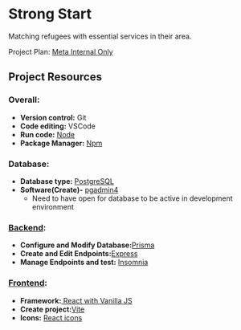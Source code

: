 # Strong Start
Matching refugees with essential services in their area.




Project Plan: [Meta Internal Only](https://docs.google.com/document/d/1p8AbO21l867TNdRnbFJc_ECPLpQcBOtbCkj-wlA5lrY/edit?tab=t.gpih3e7owtqy)


## Project Resources


### Overall:

* **Version control:** Git
* **Code editing:** VSCode
* **Run code:** [Node](https://nodejs.org/docs/latest/api/)
* **Package Manager:** [Npm](https://docs.npmjs.com/)


### Database:

* **Database type:** [PostgreSQL](https://www.postgresql.org/docs/)
* **Software(Create)-** [pgadmin4](https://www.pgadmin.org/docs/pgadmin4/latest/index.html)
    * Need to have open for database to be active in development environment


### [Backend](./backend/):

* **Configure and Modify Database:**[Prisma](https://www.prisma.io/docs)
* **Create and Edit Endpoints:**[Express ](https://expressjs.com/)
* **Manage Endpoints and test:** [Insomnia](https://docs.insomnia.rest/)


### [Frontend](./frontend/):

* **Framework:**[ React with Vanilla JS](https://react.dev/index)
* **Create project:**[Vite](https://vite.dev/guide/why)
* **Icons:** [React icons](https://react-icons.github.io/react-icons/)
